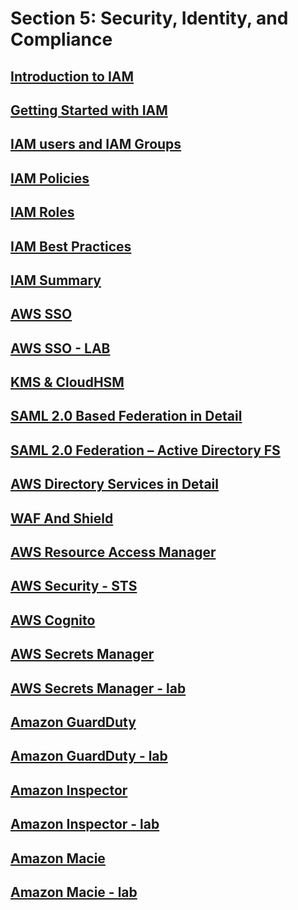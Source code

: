 # Section 5: Security, Identity, and Compliance


## [Introduction to IAM]()


## [Getting Started with IAM]()


## [IAM users and IAM Groups]()


## [IAM Policies]()


## [IAM Roles]()


## [IAM Best Practices]()


## [IAM Summary]()


## [AWS SSO]()


## [AWS SSO - LAB]()


## [KMS & CloudHSM]()


## [SAML 2.0 Based Federation in Detail]()


## [SAML 2.0 Federation – Active Directory FS]()


## [AWS Directory Services in Detail]()


## [WAF And Shield]()


## [AWS Resource Access Manager]()


## [AWS Security - STS]()


## [AWS Cognito]()


## [AWS Secrets Manager]()


## [AWS Secrets Manager - lab]()


## [Amazon GuardDuty]()


## [Amazon GuardDuty - lab]()


## [Amazon Inspector]()


## [Amazon Inspector - lab]()


## [Amazon Macie]()


## [Amazon Macie - lab]()




